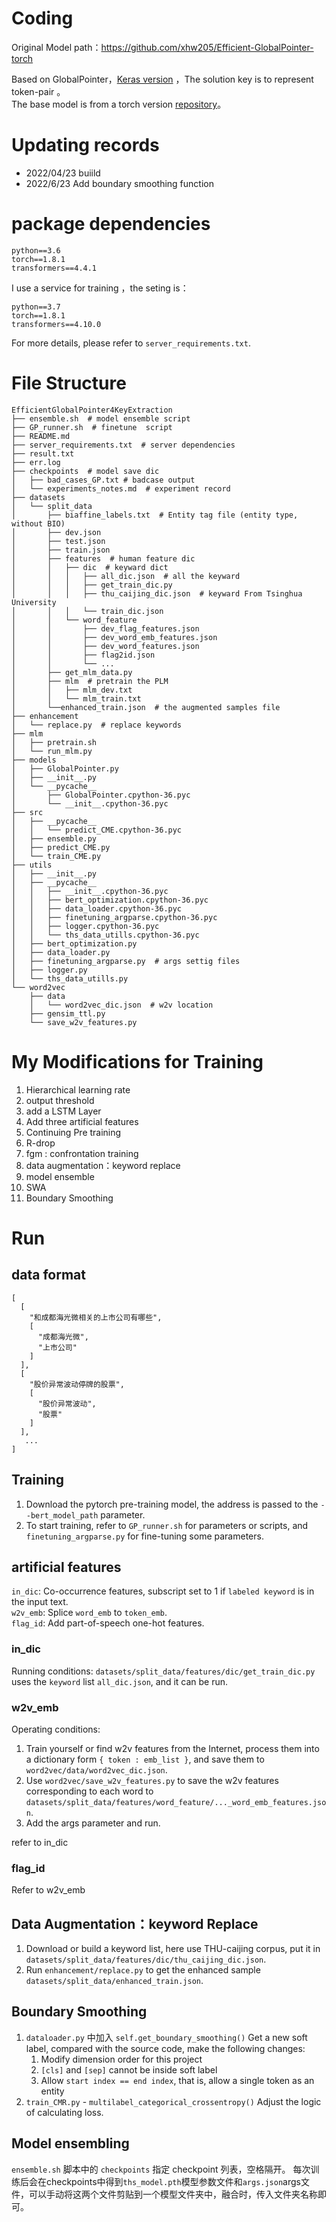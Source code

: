 # Coding
Original Model path：https://github.com/xhw205/Efficient-GlobalPointer-torch

Based on GlobalPointer，[Keras version](https://spaces.ac.cn/archives/8877) ，The solution key is to represent token-pair 。\
The base model is from a  torch version [repository](https://github.com/xhw205/GlobalPointer_torch)。

# Updating records
- 2022/04/23 buiild
- 2022/6/23 Add boundary smoothing function

# package dependencies
```
python==3.6
torch==1.8.1
transformers==4.4.1
```

I use a service for training ，the seting is：
```
python==3.7
torch==1.8.1
transformers==4.10.0
```
For more details, please refer to `server_requirements.txt`.

# File Structure
```
EfficientGlobalPointer4KeyExtraction
├── ensemble.sh  # model ensemble script
├── GP_runner.sh  # finetune  script
├── README.md
├── server_requirements.txt  # server dependencies
├── result.txt  
├── err.log
├── checkpoints  # model save dic
│   ├── bad_cases_GP.txt # badcase output
│   └── experiments_notes.md  # experiment record
├── datasets
│   └── split_data
│       ├── biaffine_labels.txt  # Entity tag file (entity type, without BIO)
│       ├── dev.json 
│       ├── test.json
│       ├── train.json
│       ├── features  # human feature dic
│       │   ├── dic  # keyward dict
│       │   │   ├── all_dic.json  # all the keyward
│       │   │   ├── get_train_dic.py
│       │   │   ├── thu_caijing_dic.json  # keyward From Tsinghua University
│       │   │   └── train_dic.json  
│       │   └── word_feature
│       │       ├── dev_flag_features.json
│       │       ├── dev_word_emb_features.json
│       │       ├── dev_word_features.json
│       │       ├── flag2id.json
│       │       └── ...
│       ├── get_mlm_data.py
│       ├── mlm  # pretrain the PLM
│       │   ├── mlm_dev.txt
│       │   └── mlm_train.txt
│       └──enhanced_train.json  # the augmented samples file
├── enhancement
│   └── replace.py  # replace keywords
├── mlm
│   ├── pretrain.sh
│   └── run_mlm.py
├── models
│   ├── GlobalPointer.py
│   ├── __init__.py
│   └── __pycache__
│       ├── GlobalPointer.cpython-36.pyc
│       └── __init__.cpython-36.pyc
├── src
│   ├── __pycache__
│   │   └── predict_CME.cpython-36.pyc
│   ├── ensemble.py
│   ├── predict_CME.py
│   └── train_CME.py
├── utils
│   ├── __init__.py
│   ├── __pycache__
│   │   ├── __init__.cpython-36.pyc
│   │   ├── bert_optimization.cpython-36.pyc
│   │   ├── data_loader.cpython-36.pyc
│   │   ├── finetuning_argparse.cpython-36.pyc
│   │   ├── logger.cpython-36.pyc
│   │   └── ths_data_utills.cpython-36.pyc
│   ├── bert_optimization.py
│   ├── data_loader.py
│   ├── finetuning_argparse.py  # args settig files
│   ├── logger.py
│   └── ths_data_utills.py
└── word2vec
    ├── data
    │   └── word2vec_dic.json  # w2v location
    ├── gensim_ttl.py
    └── save_w2v_features.py
```

# My Modifications for Training
1. Hierarchical learning rate
2. output threshold
3. add a LSTM Layer
4. Add three artificial features
5. Continuing Pre training
6. R-drop
7. fgm : confrontation training
8. data augmentation：keyword replace
9. model ensemble
10. SWA
11. Boundary Smoothing

# Run
## data format
```
[
  [
    "和成都海光微相关的上市公司有哪些",
    [
      "成都海光微",
      "上市公司"
    ]
  ],
  [
    "股价异常波动停牌的股票",
    [
      "股价异常波动",
      "股票"
    ]
  ],
   ...
]
```


## Training
1. Download the pytorch pre-training model, the address is passed to the `--bert_model_path` parameter.
2. To start training, refer to `GP_runner.sh` for parameters or scripts, and `finetuning_argparse.py` for fine-tuning some parameters.

## artificial features
`in_dic`: Co-occurrence features, subscript set to 1 if `labeled keyword` is in the input text.\
`w2v_emb`: Splice `word_emb` to `token_emb`.\
`flag_id`: Add part-of-speech one-hot features.

### in_dic
Running conditions: `datasets/split_data/features/dic/get_train_dic.py` uses the `keyword` list `all_dic.json`, and it can be run.


### w2v_emb
Operating conditions:
1. Train yourself or find w2v features from the Internet, process them into a dictionary form `{ token : emb_list }`, and save them to `word2vec/data/word2vec_dic.json`.
2. Use `word2vec/save_w2v_features.py` to save the w2v features corresponding to each word to `datasets/split_data/features/word_feature/..._word_emb_features.json`.
3. Add the args parameter and run.

refer to in_dic

### flag_id
Refer to w2v_emb


## Data Augmentation：keyword Replace
1. Download or build a keyword list, here use THU-caijing corpus, put it in `datasets/split_data/features/dic/thu_caijing_dic.json`.
2. Run `enhancement/replace.py` to get the enhanced sample `datasets/split_data/enhanced_train.json`.

## Boundary Smoothing
1. `dataloader.py` 中加入 `self.get_boundary_smoothing()` Get a new soft label, compared with the source code, make the following changes:
    1. Modify dimension order for this project
    2. `[cls]` and `[sep]` cannot be inside soft label
    3. Allow `start index == end index`, that is, allow a single token as an entity
2. `train_CMR.py` - `multilabel_categorical_crossentropy()` Adjust the logic of calculating loss.

## Model ensembling
`ensemble.sh` 脚本中的 `checkpoints` 指定 checkpoint 列表，空格隔开。
每次训练后会在checkpoints中得到`ths_model.pth`模型参数文件和`args.json`args文件，可以手动将这两个文件剪贴到一个模型文件夹中，融合时，传入文件夹名称即可。
